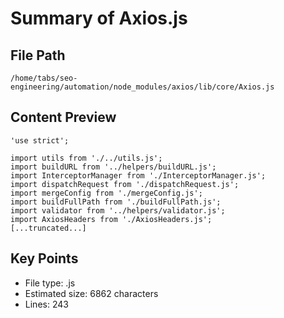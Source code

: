 # Summary of Axios.js
  
## File Path
`/home/tabs/seo-engineering/automation/node_modules/axios/lib/core/Axios.js`

## Content Preview
```
'use strict';

import utils from './../utils.js';
import buildURL from '../helpers/buildURL.js';
import InterceptorManager from './InterceptorManager.js';
import dispatchRequest from './dispatchRequest.js';
import mergeConfig from './mergeConfig.js';
import buildFullPath from './buildFullPath.js';
import validator from '../helpers/validator.js';
import AxiosHeaders from './AxiosHeaders.js';
[...truncated...]
```

## Key Points
- File type: .js
- Estimated size: 6862 characters
- Lines: 243
